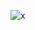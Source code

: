 ![x](https://user-images.githubusercontent.com/118995215/208301840-14584f5c-0621-483d-914e-f3945e11d1cf.png)
